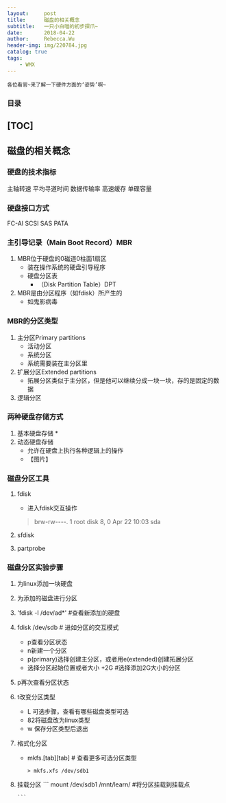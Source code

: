 ```yaml
---
layout:     post
title:      磁盘的相关概念
subtitle:   一只小白喵的初步探爪~
date:       2018-04-22
author:     Rebecca.Wu
header-img: img/220784.jpg
catalog: true
tags:
    - WMX
---
```


    各位看官~来了解一下硬件方面的‘姿势’啊~

### 目录

[TOC]
-------------




## 磁盘的相关概念
### 硬盘的技术指标

主轴转速
平均寻道时间
数据传输率
高速缓存
单碟容量

### 硬盘接口方式
FC-Al
SCSI
SAS
PATA

### 主引导记录（Main Boot Record）MBR
1. MBR位于硬盘的0磁道0柱面1扇区
    * 装在操作系统的硬盘引导程序
    * 硬盘分区表
        * （Disk Partition Table）DPT
2. MBR是由分区程序（如fdisk）所产生的
    * 如鬼影病毒

### MBR的分区类型
1. 主分区Primary partitions
    * 活动分区
    * 系统分区
    * 系统需要装在主分区里 
2. 扩展分区Extended partitions
    * 拓展分区类似于主分区，但是他可以继续分成一块一块，存的是固定的数据
3. 逻辑分区

### 两种硬盘存储方式
1. 基本硬盘存储
    * 
2. 动态硬盘存储
    * 允许在硬盘上执行各种逻辑上的操作
    * 【图片】
    
### 磁盘分区工具
1. fdisk
    * 进入fdisk交互操作
    > brw-rw----. 1 root disk 8, 0 Apr 22 10:03 sda

2. sfdisk
3. partprobe

### 磁盘分区实验步骤
1. 为linux添加一块硬盘
2. 为添加的磁盘进行分区
3. 'fdisk -l /dev/ad*' #查看新添加的硬盘
4. fdisk /dev/sdb # 进如分区的交互模式

    - p查看分区状态
    - n新建一个分区
    - p(primary)选择创建主分区，或者用e(extended)创建拓展分区
    - 选择分区起始位置或者大小
            +2G #选择添加2G大小的分区
9. p再次查看分区状态
10. t改变分区类型
    - L 可选步骤，查看有哪些磁盘类型可选
    - 82将磁盘改为linux类型
    - w 保存分区类型后退出
14. 格式化分区
    - mkfs.[tab][tab] # 查看更多可选分区类型 
        ```
        > mkfs.xfs /dev/sdb1
        ```
16. 挂载分区
        ```
        mount /dev/sdb1 /mnt/learn/ #将分区挂载到挂载点
    
    
        ```
  